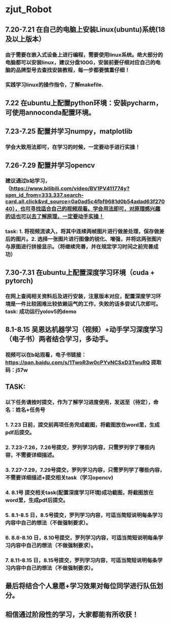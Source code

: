 # zjut_Robot
## 7.20-7.21 在自己的电脑上安装Linux(ubuntu)系统(18及以上版本）
### 由于需要在嵌入式设备上进行编程，需要使用linux系统。绝大部分的电脑都可以安装linux，建议分盘100G，安装前要仔细对应自己的电脑的品牌型号去查找安装教程，每一步都要慎重仔细！
### 实践学习linux的操作指令，了解makefile.
## 7.22 在ubuntu上配置python环境：安装pycharm，可使用annoconda配置环境。
## 7.23-7.25 配置并学习numpy，matplotlib
### 学会大致用法即可，在学习的时候，一定要动手进行实操！
## 7.26-7.29 配置并学习opencv
### 建议通过b站学习，（https://www.bilibili.com/video/BV1PV411774y?spm_id_from=333.337.search-card.all.click&vd_source=0a0ad5c4fbf9681d0b54adad63f27040），也可寻找适合自己的视频观看。学会用法即可，对原理感兴趣的话也可以去了解原理，一定要动手实操！
### task: 1. 将视频流读入，将其中连续两帧图片进行做差处理，保存做差后的图片。2. 选择一张图片进行图像的锐化、增强，并将这两张图片与原图进行拼接显示。（将继续完善，并在规定学习时间之前完善成功）
## 7.30-7.31 在ubuntu上配置深度学习环境（cuda + pytorch)
### 在网上查阅相关资料后及进行安装，注意版本对应，配置深度学习环境是一件比较困难比较依赖运气的工作，失败的话多尝试几次即可。task: 成功运行yolov5的demo
## 8.1-8.15 吴恩达机器学习（视频）+动手学习深度学习（电子书）两者结合学习，多动手。
### 视频可以在b站观看，电子书链接：https://pan.baidu.com/s/1TwoR3w0cPYvNCSxD3TwuRQ  提取码：j57w
## TASK:
### 以下任务请按时提交，作为了解学习进度使用，发送至（待定），命名：姓名+任务号
### 1. 7.23 日前，提交前两项任务完成截图，将截图放在word里，生成pdf后提交。
### 2. 7.23-7.26，7.26号提交，罗列学习内容，只需罗列学了哪些内容，不需要详细描述。
### 3. 7.27-7.29，7.29号提交，罗列学习内容，只需罗列学了哪些内容，不需要详细描述+提交相关task（学习opencv)
### 4. 8.1号 提交相关task(配置深度学习环境)成功截图，将截图放在word里，生成pdf后提交。
### 5. 8.1-8.5 日，8.5号提交，罗列学习内容，可适当简短说明每条学习内容中自己的想法（不做强制要求）。
### 6. 8.6-8.10 日，8.10号提交，罗列学习内容，可适当简短说明每条学习内容中自己的想法（不做强制要求）。
### 7. 8.11-8.15 日，8.15号提交，罗列学习内容，可适当简短说明每条学习内容中自己的想法（不做强制要求）。
## 最后将结合个人意愿+学习效果对每位同学进行队伍划分。
## 相信通过阶段性的学习，大家都能有所收获！
